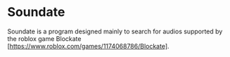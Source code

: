 # Soundate
Soundate is a program designed mainly to search for audios supported by the roblox game Blockate [https://www.roblox.com/games/1174068786/Blockate].
